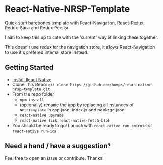 # React-Native-NRSP-Template
Quick start barebones template with React-Navigation, React-Redux, Redux-Saga and Redux-Persist.

I aim to keep this up to date with the 'current' way of linking these together.

This doesn't use redux for the navigation store, it allows React-Navigation to use it's prefered internal store instead.

## Getting Started
- [Install React Native](https://facebook.github.io/react-native/docs/getting-started.html#content)
- Clone This Repo: `git clone https://github.com/homps/react-native-nrsp-template.git`
- From the repo folder
  - `npm install`
  - (optionally) rename the app by replacing all instances of `NRSPTemplate` in app.json, index.js and package.json
  - `react-native upgrade`
  - `react-native link react-native-fetch-blob`
- You should be ready to go! Launch with `react-native run-android` or `react-native run-ios`

## Need a hand / have a suggestion?

Feel free to open an issue or contribute. Thanks!
